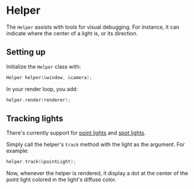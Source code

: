 # Helper

The ``Helper`` assists with tools for visual debugging.
For instance, it can indicate where the center of a light is, or its direction.

## Setting up
Initialize the ``Helper`` class with:

````c++
Helper helper(&window, &camera);
````

In your render loop, you add:

````c++
helper.render(renderer);
````

## Tracking lights

There's currently support for [point lights](../lights/point-light.md) and
[spot lights](../lights/spot-light.md).

Simply call the helper's ``track`` method with the light as the argument. For example:

````c++
helper.track(&pointLight);
````

Now, whenever the helper is rendered, it display a dot at the center of the
point light colored in the light's diffuse color.